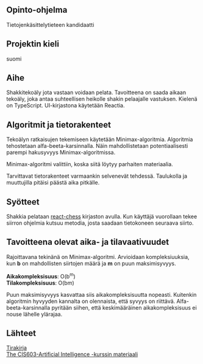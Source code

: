 ## Opinto-ohjelma

Tietojenkäsittelytieteen kandidaatti

## Projektin kieli

suomi

## Aihe

Shakkitekoäly jota vastaan voidaan pelata. Tavoitteena on saada aikaan tekoäly, joka antaa suhteellisen heikolle shakin pelaajalle vastuksen. Kielenä on TypeScript. UI-kirjastona käytetään Reactia.

## Algoritmit ja tietorakenteet

Tekoälyn ratkaisujen tekemiseen käytetään Minimax-algoritmia. Algoritmia tehostetaan alfa-beeta-karsinnalla. Näin mahdollistetaan potentiaalisesti parempi hakusyvyys Minimax-algoritmissa.

Minimax-algoritmi valittiin, koska siitä löytyy parhaiten materiaalia.

Tarvittavat tietorakenteet varmaankin selvenevät tehdessä. Taulukolla ja muuttujilla pitäisi päästä aika pitkälle.

## Syötteet

Shakkia pelataan [react-chess](https://github.com/rexxars/react-chess) kirjaston avulla. Kun käyttäjä vuorollaan tekee siirron ohjelmia kutsuu metodia, josta saadaan tietokoneen seuraava siirto.

## Tavoitteena olevat aika- ja tilavaativuudet

Rajoittavana tekinänä on Minimax-algoritmi. Arvioidaan kompleksiuuksia, kun **b** on mahdollisten siirtojen määrä ja **m** on puun maksimisyvyys.

**Aikakompleksisuus**: O(b<sup>m</sup>)  
**Tilakompleksisuus**: O(bm)

Puun maksimisyvyys kasvattaa siis aikakompleksisuutta nopeasti. Kuitenkin algoritmin hyvyyden kannalta on olennaista, että syvyys on riittävä. Alfa-beeta-karsinnalla pyritään siihen, että keskimääräinen aikakompleksisuus ei nouse lähelle ylärajaa.

## Lähteet

[Tirakirja](https://www.cs.helsinki.fi/u/ahslaaks/tirakirja/)  
[The CIS603-Artificial Intelligence -kurssin materiaali](https://cis.temple.edu/~vasilis/Courses/CIS603/Lectures/l7.html)
